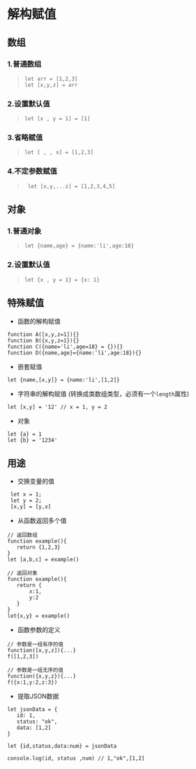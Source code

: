 # 解构赋值

## 数组
### 1.普通数组
> ```
> let arr = [1,2,3]
> let [x,y,z] = arr
> ```
### 2.设置默认值
> ```
> let [x , y = 1] = [1]
> ```
### 3.省略赋值
> ```
> let [ , , x] = [1,2,3]
> ```
### 4.不定参数赋值
> ```
>  let [x,y,...z] = [1,2,3,4,5]
> ```

## 对象
### 1.普通对象
> ```
> let {name,age} = {name:'li',age:18}
> ```
### 2.设置默认值
> ```
> let {x , y = 1} = {x: 1}
> ```

## 特殊赋值
* 函数的解构赋值
 ```
 function A([x,y,z=1]){}
 function B({x,y,z=1}){}
 function C({name='li',age=18} = {}){}
 function D({name,age}={name:'li',age:18}){}
 ```
* 嵌套赋值
```
let {name,[x,y]} = {name:'li',[1,2]}
```
* 字符串的解构赋值 (转换成类数组类型，必须有一个`length`属性)
```
let [x,y] = '12' // x = 1, y = 2
```
* 对象

```
let {a} = 1
let {b} = '1234'
```
## 用途
* 交换变量的值
```
 let x = 1;
 let y = 2;
 [x,y] = [y,x]
 ```

 * 从函数返回多个值
 ```
 // 返回数组
 function example(){
    return {1,2,3}
 }
 let [a,b,c] = example()

 // 返回对象
 function example(){
    return {
        x:1,
        y:2
    }
 }
 let{x,y} = example()
 ```

 * 函数参数的定义
 ```
// 参数是一组有序的值
 function([x,y,z]){...}
 f([1,2,3])

 // 参数是一组无序的值
 function({x,y,z}){...}
 f({x:1,y:2,z:3})
 ```

 * 提取JSON数据
 ```
 let jsonData = {
    id: 1,
    status: "ok",
    data: [1,2]
 }

 let {id,status,data:num} = jsonData

 console.log(id, status ,num) // 1,"ok",[1,2]
 ```

